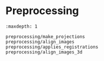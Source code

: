 # Preprocessing


```{toctree}
:maxdepth: 1

preprocessing/make_projections
preprocessing/align_images
preprocessing/applies_registrations
preprocessing/align_images_3d
```